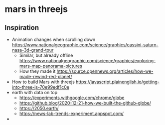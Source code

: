 # mars in threejs

## Inspiration

- Animation changes when scrolling down https://www.nationalgeographic.com/science/graphics/cassini-saturn-nasa-3d-grand-tour
  - Similar, but already offline https://www.nationalgeographic.com/science/graphics/exploring-mars-map-panorama-pictures
  - How they made it https://source.opennews.org/articles/how-we-made-rewind-red-planet/
- How to build Mars with threejs https://javascript.plainenglish.io/getting-into-three-js-70e99edf1c0e
- earth with data on top
  - https://experiments.withgoogle.com/chrome/globe
  - https://github.blog/2020-12-21-how-we-built-the-github-globe/
  - https://2050.earth/
  - https://news-lab-trends-experiment.appspot.com/
- 
